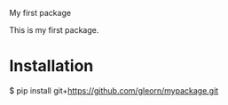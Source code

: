  My first package

This is my first package.

# Installation
$ pip install git+<https://github.com/gleorn/mypackage.git>